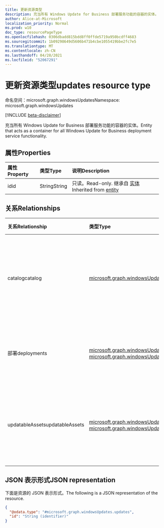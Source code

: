 ```yaml
---
title: 更新资源类型
description: 充当所有 Windows Update for Business 部署服务功能的容器的实体。
author: Alice-at-Microsoft
localization_priority: Normal
ms.prod: w10
doc_type: resourcePageType
ms.openlocfilehash: 0306dbadd815bdd8ff0ffde5719a950bcdff4683
ms.sourcegitcommit: 1b09298649d5606b471b4cbe1055419bbe2fc7e5
ms.translationtype: MT
ms.contentlocale: zh-CN
ms.lasthandoff: 04/28/2021
ms.locfileid: "52067291"
---
```

# <a name="updates-resource-type"></a><span data-ttu-id="397a5-103">更新资源类型</span><span class="sxs-lookup"><span data-stu-id="397a5-103">updates resource type</span></span>

<span data-ttu-id="397a5-104">命名空间：microsoft.graph.windowsUpdates</span><span class="sxs-lookup"><span data-stu-id="397a5-104">Namespace: microsoft.graph.windowsUpdates</span></span>

[!INCLUDE [beta-disclaimer](../../includes/beta-disclaimer.md)]

<span data-ttu-id="397a5-105">充当所有 Windows Update for Business 部署服务功能的容器的实体。</span><span class="sxs-lookup"><span data-stu-id="397a5-105">Entity that acts as a container for all Windows Update for Business deployment service functionality.</span></span>

## <a name="properties"></a><span data-ttu-id="397a5-106">属性</span><span class="sxs-lookup"><span data-stu-id="397a5-106">Properties</span></span>
|<span data-ttu-id="397a5-107">属性</span><span class="sxs-lookup"><span data-stu-id="397a5-107">Property</span></span>|<span data-ttu-id="397a5-108">类型</span><span class="sxs-lookup"><span data-stu-id="397a5-108">Type</span></span>|<span data-ttu-id="397a5-109">说明</span><span class="sxs-lookup"><span data-stu-id="397a5-109">Description</span></span>|
|:---|:---|:---|
|<span data-ttu-id="397a5-110">id</span><span class="sxs-lookup"><span data-stu-id="397a5-110">id</span></span>|<span data-ttu-id="397a5-111">String</span><span class="sxs-lookup"><span data-stu-id="397a5-111">String</span></span>|<span data-ttu-id="397a5-112">只读。</span><span class="sxs-lookup"><span data-stu-id="397a5-112">Read-only.</span></span> <span data-ttu-id="397a5-113">继承自 [实体](../resources/entity.md)</span><span class="sxs-lookup"><span data-stu-id="397a5-113">Inherited from [entity](../resources/entity.md)</span></span>|

## <a name="relationships"></a><span data-ttu-id="397a5-114">关系</span><span class="sxs-lookup"><span data-stu-id="397a5-114">Relationships</span></span>
|<span data-ttu-id="397a5-115">关系</span><span class="sxs-lookup"><span data-stu-id="397a5-115">Relationship</span></span>|<span data-ttu-id="397a5-116">类型</span><span class="sxs-lookup"><span data-stu-id="397a5-116">Type</span></span>|<span data-ttu-id="397a5-117">说明</span><span class="sxs-lookup"><span data-stu-id="397a5-117">Description</span></span>|
|:---|:---|:---|
|<span data-ttu-id="397a5-118">catalog</span><span class="sxs-lookup"><span data-stu-id="397a5-118">catalog</span></span>|[<span data-ttu-id="397a5-119">microsoft.graph.windowsUpdates.catalog</span><span class="sxs-lookup"><span data-stu-id="397a5-119">microsoft.graph.windowsUpdates.catalog</span></span>](../resources/windowsupdates-catalog.md)|<span data-ttu-id="397a5-120">部署服务可以批准部署的内容目录。</span><span class="sxs-lookup"><span data-stu-id="397a5-120">Catalog of content that can be approved for deployment by the deployment service.</span></span> <span data-ttu-id="397a5-121">只读。</span><span class="sxs-lookup"><span data-stu-id="397a5-121">Read-only.</span></span>|
|<span data-ttu-id="397a5-122">部署</span><span class="sxs-lookup"><span data-stu-id="397a5-122">deployments</span></span>|<span data-ttu-id="397a5-123">[microsoft.graph.windowsUpdates.deployment](../resources/windowsupdates-deployment.md) 集合</span><span class="sxs-lookup"><span data-stu-id="397a5-123">[microsoft.graph.windowsUpdates.deployment](../resources/windowsupdates-deployment.md) collection</span></span>|<span data-ttu-id="397a5-124">使用部署服务创建的部署。</span><span class="sxs-lookup"><span data-stu-id="397a5-124">Deployments created using the deployment service.</span></span> <span data-ttu-id="397a5-125">只读。</span><span class="sxs-lookup"><span data-stu-id="397a5-125">Read-only.</span></span>|
|<span data-ttu-id="397a5-126">updatableAssets</span><span class="sxs-lookup"><span data-stu-id="397a5-126">updatableAssets</span></span>|<span data-ttu-id="397a5-127">[microsoft.graph.windowsUpdates.updatableAsset](../resources/windowsupdates-updatableasset.md) 集合</span><span class="sxs-lookup"><span data-stu-id="397a5-127">[microsoft.graph.windowsUpdates.updatableAsset](../resources/windowsupdates-updatableasset.md) collection</span></span>|<span data-ttu-id="397a5-128">在部署服务中注册可接收更新的资产。</span><span class="sxs-lookup"><span data-stu-id="397a5-128">Assets registered with the deployment service that can receive updates.</span></span> <span data-ttu-id="397a5-129">只读。</span><span class="sxs-lookup"><span data-stu-id="397a5-129">Read-only.</span></span>|

## <a name="json-representation"></a><span data-ttu-id="397a5-130">JSON 表示形式</span><span class="sxs-lookup"><span data-stu-id="397a5-130">JSON representation</span></span>
<span data-ttu-id="397a5-131">下面是资源的 JSON 表示形式。</span><span class="sxs-lookup"><span data-stu-id="397a5-131">The following is a JSON representation of the resource.</span></span>
<!-- {
  "blockType": "resource",
  "keyProperty": "id",
  "@odata.type": "microsoft.graph.windowsUpdates.updates",
  "baseType": "microsoft.graph.entity",
  "openType": false
}
-->
``` json
{
  "@odata.type": "#microsoft.graph.windowsUpdates.updates",
  "id": "String (identifier)"
}
```

